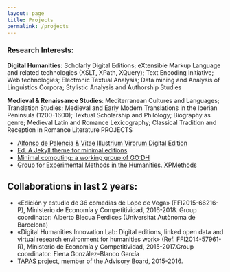 ```yaml
---
layout: page
title: Projects
permalink: /projects
---
```


### Research Interests:
**Digital Humanities**: Scholarly Digital Editions; eXtensible Markup Language and related technologies (XSLT, XPath, XQuery); Text Encoding Initiative; Web technologies; Electronic Textual Analysis; Data mining and Analysis of Linguistics Corpora; Stylistic Analysis and Authorship Studies

**Medieval & Renaissance Studies**: Mediterranean Cultures and Languages; Translation Studies; Medieval and Early Modern Translations in the Iberian Peninsula (1200-1600); Textual Scholarship and Philology; Biography as genre; Medieval Latin and Romance Lexicography; Classical Tradition and Reception in Romance Literature PROJECTS

- [Alfonso de Palencia & Vitae Illustrium Virorum Digital Edition][Proyecto Vidas]
- [Ed. A Jekyll theme for minimal editions][Ed]
- [Minimal computing: a working group of GO:DH][Mincomp]
- [Group for Experimental Methods in the Humanities. XPMethods][XPMethods]

Collaborations in last 2 years: 
- 
- «Edición y estudio de 36 comedias de Lope de Vega» (FFI2015-66216-P), Ministerio de Economía y Competitividad, 2016-2018. Group coordinator: Alberto Blecua Perdices (Universitat Autònoma de Barcelona)
- «Digital Humanities Innovation Lab: Digital editions, linked open data and virtual research environment for humanities work» (Ref. FFI2014-57961-R), Ministerio de Economía y Competitividad, 2015-2017.Group coordinator: Elena González-Blanco García
- [TAPAS project][TAPAS], member of the Advisory Board, 2015-2016.

[Proyecto Vidas]: https://alfonsodepalencia.github.io/
[Ed]: http://elotroalex.github.io/ed
[Mincomp]: http://go-dh.github.io/mincomp/
[TAPAS]: http://beta.tapasproject.org
[XPMethods]: http://xpmethod.plaintext.in/